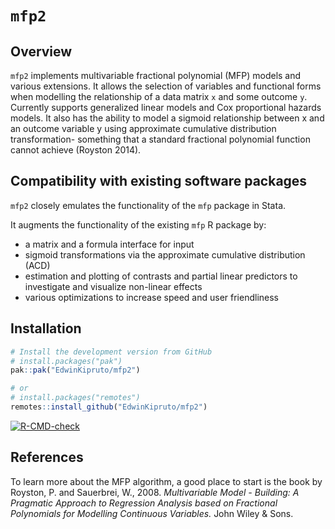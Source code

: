 # `mfp2`

## Overview

`mfp2` implements multivariable fractional polynomial (MFP) models and various
extensions. It allows the selection of variables and functional forms when
modelling the relationship of a data matrix `x` and some outcome `y`. Currently
supports generalized linear models and Cox proportional hazards models.
It also has the ability to model a sigmoid relationship between x and an outcome variable y
using approximate cumulative distribution transformation- something that a standard fractional
polynomial function cannot achieve (Royston 2014). 

## Compatibility with existing software packages

`mfp2` closely emulates the functionality of the `mfp` package in
Stata.

It augments the functionality of the existing `mfp` R
package by:

-   a matrix and a formula interface for input
-   sigmoid transformations via the approximate cumulative distribution (ACD)
-   estimation and plotting of contrasts and partial linear predictors to
    investigate and visualize non-linear effects
-   various optimizations to increase speed and user friendliness

## Installation

``` r
# Install the development version from GitHub
# install.packages("pak")
pak::pak("EdwinKipruto/mfp2")

# or 
# install.packages("remotes")
remotes::install_github("EdwinKipruto/mfp2")
```
<!-- badges: start -->
[![R-CMD-check](https://github.com/EdwinKipruto/mfp2/actions/workflows/R-CMD-check.yaml/badge.svg)](https://github.com/EdwinKipruto/mfp2/actions/workflows/R-CMD-check.yaml)
<!-- badges: end -->

## References

To learn more about the MFP algorithm, a good place to start is the book by
Royston, P. and Sauerbrei, W., 2008. *Multivariable Model - Building: A
Pragmatic Approach to Regression Analysis based on Fractional Polynomials for
Modelling Continuous Variables.* John Wiley & Sons.
